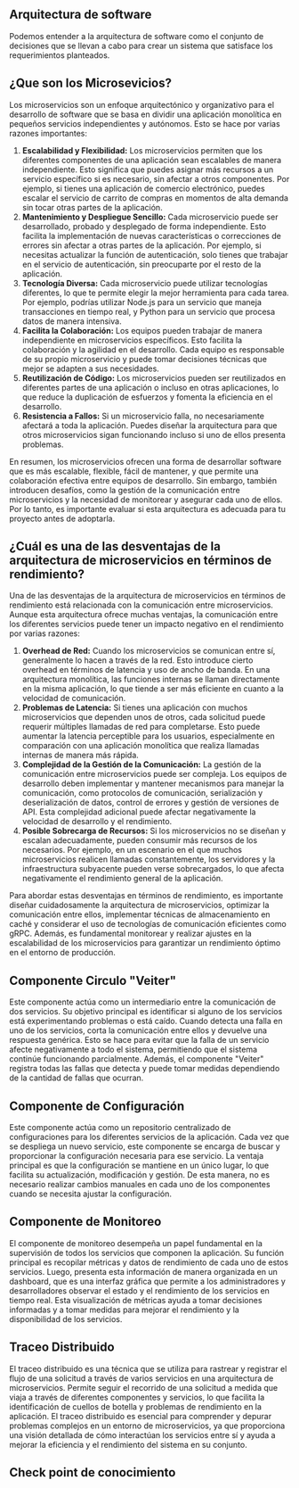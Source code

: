 ## Arquitectura de software

Podemos entender a la arquitectura de software como el conjunto de decisiones que se llevan a cabo para crear un sistema que satisface los requerimientos planteados.

## ¿Que son los Microsevicios?

Los microservicios son un enfoque arquitectónico y organizativo para el desarrollo de software que se basa en dividir una aplicación monolítica en pequeños servicios independientes y autónomos. Esto se hace por varias razones importantes:

1. **Escalabilidad y Flexibilidad:** Los microservicios permiten que los diferentes componentes de una aplicación sean escalables de manera independiente. Esto significa que puedes asignar más recursos a un servicio específico si es necesario, sin afectar a otros componentes. Por ejemplo, si tienes una aplicación de comercio electrónico, puedes escalar el servicio de carrito de compras en momentos de alta demanda sin tocar otras partes de la aplicación.
2. **Mantenimiento y Despliegue Sencillo:** Cada microservicio puede ser desarrollado, probado y desplegado de forma independiente. Esto facilita la implementación de nuevas características o correcciones de errores sin afectar a otras partes de la aplicación. Por ejemplo, si necesitas actualizar la función de autenticación, solo tienes que trabajar en el servicio de autenticación, sin preocuparte por el resto de la aplicación.
3. **Tecnología Diversa:** Cada microservicio puede utilizar tecnologías diferentes, lo que te permite elegir la mejor herramienta para cada tarea. Por ejemplo, podrías utilizar Node.js para un servicio que maneja transacciones en tiempo real, y Python para un servicio que procesa datos de manera intensiva.
4. **Facilita la Colaboración:** Los equipos pueden trabajar de manera independiente en microservicios específicos. Esto facilita la colaboración y la agilidad en el desarrollo. Cada equipo es responsable de su propio microservicio y puede tomar decisiones técnicas que mejor se adapten a sus necesidades.
5. **Reutilización de Código:** Los microservicios pueden ser reutilizados en diferentes partes de una aplicación o incluso en otras aplicaciones, lo que reduce la duplicación de esfuerzos y fomenta la eficiencia en el desarrollo.
6. **Resistencia a Fallos:** Si un microservicio falla, no necesariamente afectará a toda la aplicación. Puedes diseñar la arquitectura para que otros microservicios sigan funcionando incluso si uno de ellos presenta problemas.

En resumen, los microservicios ofrecen una forma de desarrollar software que es más escalable, flexible, fácil de mantener, y que permite una colaboración efectiva entre equipos de desarrollo. Sin embargo, también introducen desafíos, como la gestión de la comunicación entre microservicios y la necesidad de monitorear y asegurar cada uno de ellos. Por lo tanto, es importante evaluar si esta arquitectura es adecuada para tu proyecto antes de adoptarla.



## ¿Cuál es una de las desventajas de la arquitectura de microservicios en términos de rendimiento?

Una de las desventajas de la arquitectura de microservicios en términos de rendimiento está relacionada con la comunicación entre microservicios. Aunque esta arquitectura ofrece muchas ventajas, la comunicación entre los diferentes servicios puede tener un impacto negativo en el rendimiento por varias razones:

1. **Overhead de Red:** Cuando los microservicios se comunican entre sí, generalmente lo hacen a través de la red. Esto introduce cierto overhead en términos de latencia y uso de ancho de banda. En una arquitectura monolítica, las funciones internas se llaman directamente en la misma aplicación, lo que tiende a ser más eficiente en cuanto a la velocidad de comunicación.
2. **Problemas de Latencia:** Si tienes una aplicación con muchos microservicios que dependen unos de otros, cada solicitud puede requerir múltiples llamadas de red para completarse. Esto puede aumentar la latencia perceptible para los usuarios, especialmente en comparación con una aplicación monolítica que realiza llamadas internas de manera más rápida.
3. **Complejidad de la Gestión de la Comunicación:** La gestión de la comunicación entre microservicios puede ser compleja. Los equipos de desarrollo deben implementar y mantener mecanismos para manejar la comunicación, como protocolos de comunicación, serialización y deserialización de datos, control de errores y gestión de versiones de API. Esta complejidad adicional puede afectar negativamente la velocidad de desarrollo y el rendimiento.
4. **Posible Sobrecarga de Recursos:** Si los microservicios no se diseñan y escalan adecuadamente, pueden consumir más recursos de los necesarios. Por ejemplo, en un escenario en el que muchos microservicios realicen llamadas constantemente, los servidores y la infraestructura subyacente pueden verse sobrecargados, lo que afecta negativamente el rendimiento general de la aplicación.

Para abordar estas desventajas en términos de rendimiento, es importante diseñar cuidadosamente la arquitectura de microservicios, optimizar la comunicación entre ellos, implementar técnicas de almacenamiento en caché y considerar el uso de tecnologías de comunicación eficientes como gRPC. Además, es fundamental monitorear y realizar ajustes en la escalabilidad de los microservicios para garantizar un rendimiento óptimo en el entorno de producción.

## **Componente Circulo "Veiter"**

Este componente actúa como un intermediario entre la comunicación de dos servicios. Su objetivo principal es identificar si alguno de los servicios está experimentando problemas o está caído. Cuando detecta una falla en uno de los servicios, corta la comunicación entre ellos y devuelve una respuesta genérica. Esto se hace para evitar que la falla de un servicio afecte negativamente a todo el sistema, permitiendo que el sistema continúe funcionando parcialmente. Además, el componente "Veiter" registra todas las fallas que detecta y puede tomar medidas dependiendo de la cantidad de fallas que ocurran.

## **Componente de Configuración**

Este componente actúa como un repositorio centralizado de configuraciones para los diferentes servicios de la aplicación. Cada vez que se despliega un nuevo servicio, este componente se encarga de buscar y proporcionar la configuración necesaria para ese servicio. La ventaja principal es que la configuración se mantiene en un único lugar, lo que facilita su actualización, modificación y gestión. De esta manera, no es necesario realizar cambios manuales en cada uno de los componentes cuando se necesita ajustar la configuración.

## **Componente de Monitoreo**

El componente de monitoreo desempeña un papel fundamental en la supervisión de todos los servicios que componen la aplicación. Su función principal es recopilar métricas y datos de rendimiento de cada uno de estos servicios. Luego, presenta esta información de manera organizada en un dashboard, que es una interfaz gráfica que permite a los administradores y desarrolladores observar el estado y el rendimiento de los servicios en tiempo real. Esta visualización de métricas ayuda a tomar decisiones informadas y a tomar medidas para mejorar el rendimiento y la disponibilidad de los servicios.

## **Traceo Distribuido**

El traceo distribuido es una técnica que se utiliza para rastrear y registrar el flujo de una solicitud a través de varios servicios en una arquitectura de microservicios. Permite seguir el recorrido de una solicitud a medida que viaja a través de diferentes componentes y servicios, lo que facilita la identificación de cuellos de botella y problemas de rendimiento en la aplicación. El traceo distribuido es esencial para comprender y depurar problemas complejos en un entorno de microservicios, ya que proporciona una visión detallada de cómo interactúan los servicios entre sí y ayuda a mejorar la eficiencia y el rendimiento del sistema en su conjunto.


## Check point de conocimiento





